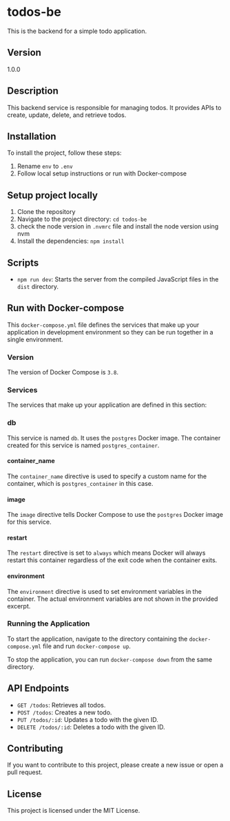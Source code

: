 # todos-be

This is the backend for a simple todo application.

## Version

1.0.0

## Description

This backend service is responsible for managing todos. It provides APIs to create, update, delete, and retrieve todos.

## Installation

To install the project, follow these steps:
1. Rename `env` to `.env`
2. Follow local setup instructions or run with Docker-compose

## Setup project locally

1. Clone the repository
2. Navigate to the project directory: `cd todos-be`
3. check the node version in `.nvmrc` file and install the node version using nvm
4. Install the dependencies: `npm install`

## Scripts

- `npm run dev`: Starts the server from the compiled JavaScript files in the `dist` directory.


## Run with Docker-compose

This `docker-compose.yml` file defines the services that make up your application in development environment so they can be run together in a single environment.

### Version

The version of Docker Compose is `3.8`.

### Services

The services that make up your application are defined in this section:

### db

This service is named `db`. It uses the `postgres` Docker image. The container created for this service is named `postgres_container`.

#### container_name

The `container_name` directive is used to specify a custom name for the container, which is `postgres_container` in this case.

#### image

The `image` directive tells Docker Compose to use the `postgres` Docker image for this service.

#### restart

The `restart` directive is set to `always` which means Docker will always restart this container regardless of the exit code when the container exits.

#### environment

The `environment` directive is used to set environment variables in the container. The actual environment variables are not shown in the provided excerpt.

### Running the Application

To start the application, navigate to the directory containing the `docker-compose.yml` file and run `docker-compose up`.

To stop the application, you can run `docker-compose down` from the same directory.

## API Endpoints

- `GET /todos`: Retrieves all todos.
- `POST /todos`: Creates a new todo.
- `PUT /todos/:id`: Updates a todo with the given ID.
- `DELETE /todos/:id`: Deletes a todo with the given ID.

## Contributing

If you want to contribute to this project, please create a new issue or open a pull request.

## License

This project is licensed under the MIT License.
